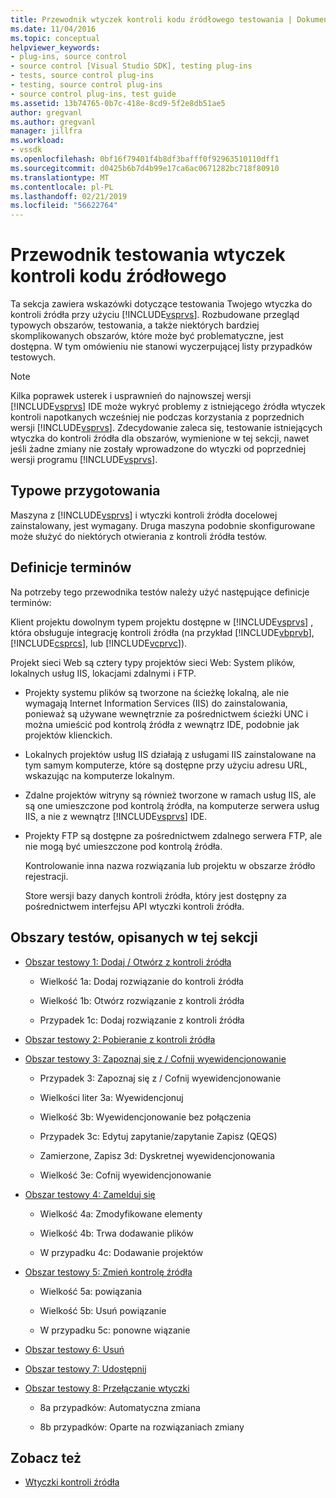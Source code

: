 ```yaml
---
title: Przewodnik wtyczek kontroli kodu źródłowego testowania | Dokumentacja firmy Microsoft
ms.date: 11/04/2016
ms.topic: conceptual
helpviewer_keywords:
- plug-ins, source control
- source control [Visual Studio SDK], testing plug-ins
- tests, source control plug-ins
- testing, source control plug-ins
- source control plug-ins, test guide
ms.assetid: 13b74765-0b7c-418e-8cd9-5f2e8db51ae5
author: gregvanl
ms.author: gregvanl
manager: jillfra
ms.workload:
- vssdk
ms.openlocfilehash: 0bf16f79401f4b8df3bafff0f92963510110dff1
ms.sourcegitcommit: d0425b6b7d4b99e17ca6ac0671282bc718f80910
ms.translationtype: MT
ms.contentlocale: pl-PL
ms.lasthandoff: 02/21/2019
ms.locfileid: "56622764"
---
```

# <a name="test-guide-for-source-control-plug-ins"></a>Przewodnik testowania wtyczek kontroli kodu źródłowego
Ta sekcja zawiera wskazówki dotyczące testowania Twojego wtyczka do kontroli źródła przy użyciu [!INCLUDE[vsprvs](../../code-quality/includes/vsprvs_md.md)]. Rozbudowane przegląd typowych obszarów, testowania, a także niektórych bardziej skomplikowanych obszarów, które może być problematyczne, jest dostępna. W tym omówieniu nie stanowi wyczerpującej listy przypadków testowych.

> [!NOTE]
>  Kilka poprawek usterek i usprawnień do najnowszej wersji [!INCLUDE[vsprvs](../../code-quality/includes/vsprvs_md.md)] IDE może wykryć problemy z istniejącego źródła wtyczek kontroli napotkanych wcześniej nie podczas korzystania z poprzednich wersji [!INCLUDE[vsprvs](../../code-quality/includes/vsprvs_md.md)]. Zdecydowanie zaleca się, testowanie istniejących wtyczka do kontroli źródła dla obszarów, wymienione w tej sekcji, nawet jeśli żadne zmiany nie zostały wprowadzone do wtyczki od poprzedniej wersji programu [!INCLUDE[vsprvs](../../code-quality/includes/vsprvs_md.md)].

## <a name="common-preparation"></a>Typowe przygotowania
 Maszyna z [!INCLUDE[vsprvs](../../code-quality/includes/vsprvs_md.md)] i wtyczki kontroli źródła docelowej zainstalowany, jest wymagany. Druga maszyna podobnie skonfigurowane może służyć do niektórych otwierania z kontroli źródła testów.

## <a name="definition-of-terms"></a>Definicje terminów
 Na potrzeby tego przewodnika testów należy użyć następujące definicje terminów:

 Klient projektu dowolnym typem projektu dostępne w [!INCLUDE[vsprvs](../../code-quality/includes/vsprvs_md.md)] , która obsługuje integrację kontroli źródła (na przykład [!INCLUDE[vbprvb](../../code-quality/includes/vbprvb_md.md)], [!INCLUDE[csprcs](../../data-tools/includes/csprcs_md.md)], lub [!INCLUDE[vcprvc](../../code-quality/includes/vcprvc_md.md)]).

 Projekt sieci Web są cztery typy projektów sieci Web: System plików, lokalnych usług IIS, lokacjami zdalnymi i FTP.

- Projekty systemu plików są tworzone na ścieżkę lokalną, ale nie wymagają Internet Information Services (IIS) do zainstalowania, ponieważ są używane wewnętrznie za pośrednictwem ścieżki UNC i można umieścić pod kontrolą źródła z wewnątrz IDE, podobnie jak projektów klienckich.

- Lokalnych projektów usług IIS działają z usługami IIS zainstalowane na tym samym komputerze, które są dostępne przy użyciu adresu URL, wskazując na komputerze lokalnym.

- Zdalne projektów witryny są również tworzone w ramach usług IIS, ale są one umieszczone pod kontrolą źródła, na komputerze serwera usług IIS, a nie z wewnątrz [!INCLUDE[vsprvs](../../code-quality/includes/vsprvs_md.md)] IDE.

- Projekty FTP są dostępne za pośrednictwem zdalnego serwera FTP, ale nie mogą być umieszczone pod kontrolą źródła.

  Kontrolowanie inna nazwa rozwiązania lub projektu w obszarze źródło rejestracji.

  Store wersji bazy danych kontroli źródła, który jest dostępny za pośrednictwem interfejsu API wtyczki kontroli źródła.

## <a name="test-areas-covered-in-this-section"></a>Obszary testów, opisanych w tej sekcji

-   [Obszar testowy 1: Dodaj / Otwórz z kontroli źródła](../../extensibility/internals/test-area-1-add-to-open-from-source-control.md)

    -   Wielkość 1a: Dodaj rozwiązanie do kontroli źródła

    -   Wielkość 1b: Otwórz rozwiązanie z kontroli źródła

    -   Przypadek 1c: Dodaj rozwiązanie z kontroli źródła

-   [Obszar testowy 2: Pobieranie z kontroli źródła](../../extensibility/internals/test-area-2-get-from-source-control.md)

-   [Obszar testowy 3: Zapoznaj się z / Cofnij wyewidencjonowanie](../../extensibility/internals/test-area-3-check-out-undo-checkout.md)

    -   Przypadek 3: Zapoznaj się z / Cofnij wyewidencjonowanie

    -   Wielkości liter 3a: Wyewidencjonuj

    -   Wielkość 3b: Wyewidencjonowanie bez połączenia

    -   Przypadek 3c: Edytuj zapytanie/zapytanie Zapisz (QEQS)

    -   Zamierzone, Zapisz 3d: Dyskretnej wyewidencjonowania

    -   Wielkość 3e: Cofnij wyewidencjonowanie

-   [Obszar testowy 4: Zamelduj się](../../extensibility/internals/test-area-4-check-in.md)

    -   Wielkość 4a: Zmodyfikowane elementy

    -   Wielkość 4b: Trwa dodawanie plików

    -   W przypadku 4c: Dodawanie projektów

-   [Obszar testowy 5: Zmień kontrolę źródła](../../extensibility/internals/test-area-5-change-source-control.md)

    -   Wielkość 5a: powiązania

    -   Wielkość 5b: Usuń powiązanie

    -   W przypadku 5c: ponowne wiązanie

-   [Obszar testowy 6: Usuń](../../extensibility/internals/test-area-6-delete.md)

-   [Obszar testowy 7: Udostępnij](../../extensibility/internals/test-area-7-share.md)

-   [Obszar testowy 8: Przełączanie wtyczki](../../extensibility/internals/test-area-8-plug-in-switching.md)

    -   8a przypadków: Automatyczna zmiana

    -   8b przypadków: Oparte na rozwiązaniach zmiany

## <a name="see-also"></a>Zobacz też
- [Wtyczki kontroli źródła](../../extensibility/source-control-plug-ins.md)